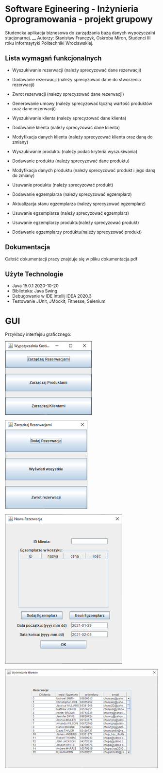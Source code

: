 # Software Egineering - Inżynieria Oprogramowania - projekt grupowy
Studencka aplikacja biznesowa do zarządzania bazą danych wypożyczalni stacjonarnej. __
Autorzy: Stanisław Franczyk, Oskroba Miron,
Studenci III roku Informaytyki Politechniki Wrocławskiej.

## Lista wymagań funkcjonalnych
- Wyszukiwanie rezerwacji (należy sprecyzować dane rezerwacji)
- Dodawanie rezerwacji (należy sprecyzować dane do stworzenia rezerwacji)
- Zwrot rezerwacji (należy sprecyzować dane rezerwacji)
- Generowanie umowy (należy sprecyzować łączną wartość produktów oraz dane rezerwacji)

- Wyszukiwanie klienta (należy sprecyzować dane klienta)
- Dodawanie klienta (należy sprecyzować dane klienta)
- Modyfikacja danych klienta (należy sprecyzować klienta oraz daną do zmiany)

- Wyszukiwanie produktu (należy podać kryteria wyszukiwania)
- Dodawanie produktu (należy sprecyzować dane produktu)
- Modyfikacja danych produktu (należy sprecyzować produkt i jego daną do zmiany)
- Usuwanie produktu (należy sprecyzować produkt)

- Dodawanie egzemplarza (należy sprecyzować egzemplarz)
- Aktualizacja stanu egzemplarza (należy sprecyzować egzemplarz)
- Usuwanie egzemplarza (należy sprecyzować egzemplarz)
- Usuwanie egzemplarzy produktu(należy sprecyzować produkt)
- Dodawanie egzemplarzy produktu(należy sprecyzować produkt)
    
## Dokumentacja
Całość dokumentacji pracy znajduje się w pliku dokumentacja.pdf

## Użyte Technologie
- Java 15.0.1 2020-10-20
- Biblioteka: Java Swing
- Debugowanie w IDE Intellij IDEA 2020.3
- Testowanie JUnit, JMockit, Fitnesse, Selenium

# GUI
Przykłady interfejsu graficznego:

![Alt text](/readme-files/main-menu.png?raw=true "Main Menu")

![Alt text](/readme-files/menu-rezerwacje.png?raw=true "Main Menu")

![Alt text](/readme-files/menu-dodaj-rezerwacje.png?raw=true "Main Menu")

![Alt text](/readme-files/menu-wyswietl-klientow.png?raw=true "Main Menu")
